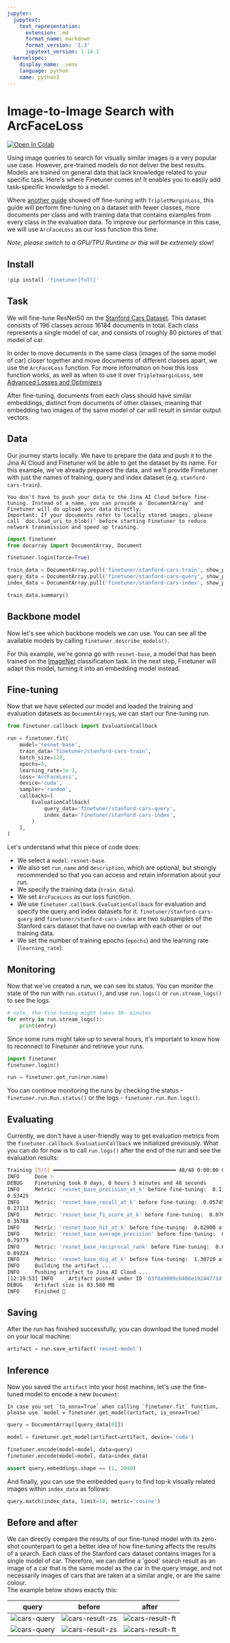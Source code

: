 ```yaml
---
jupyter:
  jupytext:
    text_representation:
      extension: .md
      format_name: markdown
      format_version: '1.3'
      jupytext_version: 1.14.1
  kernelspec:
    display_name: .venv
    language: python
    name: python3
---
```


<!-- #region id="p8jc8EyfruKw" -->
# Image-to-Image Search with ArcFaceLoss

<a href="https://colab.research.google.com/drive/1ZS9FmnR9FzO_JYGCPazFM7TcMNQl51xM?usp=sharing"><img alt="Open In Colab" src="https://colab.research.google.com/assets/colab-badge.svg"></a>

Using image queries to search for visually similar images is a very popular use case. However, pre-trained models do not deliver the best results. Models are trained on general data that lack knowledge related to your specific task. Here's where Finetuner comes in! It enables you to easily add task-specific knowledge to a model.

Where [another guide](https://finetuner.jina.ai/notebooks/image_to_image/) showed off fine-tuning with `TripletMarginLoss`, 
this guide will perform fine-tuning on a dataset with fewer classes, more documents per class and with training data that contains examples from every class in the evaluation data. To improve our performance in this case, we will use `ArcFaceLoss` as our loss function this time.

*Note, please switch to a GPU/TPU Runtime or this will be extremely slow!*

## Install
<!-- #endregion -->

```python id="VdKH0S0FrwS3"
!pip install 'finetuner[full]'
```

<!-- #region id="7EliQdGCsdL0" -->
## Task

We will fine-tune ResNet50 on the [Stanford Cars Dataset](http://ai.stanford.edu/~jkrause/cars/car_dataset.html).
This dataset consists of 196 classes across 16184 documents in total.
Each class represents a single model of car, and consists of roughly 80 pictures of that model of car.

In order to move documents in the same class (images of the same model of car) closer together and move documents of different classes apart, we use the `ArcFaceLoss` function. For more information on how this loss function works, as well as when to use it over `TripletmarginLoss`, see [Advanced Losses and Optimizers](https://finetuner.jina.ai/advanced-topics/advanced-losses-and-optimizers/)

After fine-tuning, documents from each class should have similar embeddings, distinct from documents of other classes, meaning that embedding two images of the same model of car will result in similar output vectors.
<!-- #endregion -->

<!-- #region id="M1sii3xdtD2y" -->
## Data

Our journey starts locally. We have to prepare the data and push it to the Jina AI Cloud and Finetuner will be able to get the dataset by its name. For this example,
we've already prepared the data, and we'll provide Finetuner with just the names of training, query and index dataset (e.g. `stanford-cars-train`).

```{important} 
You don't have to push your data to the Jina AI Cloud before fine-tuning. Instead of a name, you can provide a `DocumentArray` and Finetuner will do upload your data directly.
Important: If your documents refer to locally stored images, please call `doc.load_uri_to_blob()` before starting Finetuner to reduce network transmission and speed up training.
```
<!-- #endregion -->

```python id="L0NfPGbTkNsc"
import finetuner
from docarray import DocumentArray, Document

finetuner.login(force=True)
```

```python id="ONpXDwFBsqQS"
train_data = DocumentArray.pull('finetuner/stanford-cars-train', show_progress=True)
query_data = DocumentArray.pull('finetuner/stanford-cars-query', show_progress=True)
index_data = DocumentArray.pull('finetuner/stanford-cars-index', show_progress=True)

train_data.summary()
```

<!-- #region id="mUoY1jq0klwk" -->
## Backbone model
Now let's see which backbone models we can use. You can see all the available models by calling `finetuner.describe_models()`.


For this example, we're gonna go with `resnet-base`, a model that has been trained on the [ImageNet](https://www.image-net.org/) classification task. In the next step, Finetuner will adapt this model, turning it into an embedding model instead.
<!-- #endregion -->

<!-- #region id="xA7IIhIOk0h0" -->
## Fine-tuning

Now that we have selected our model and loaded the training and evaluation datasets as `DocumentArray`s, we can start our fine-tuning run.
<!-- #endregion -->

```python id="qGrHfz-2kVC7"
from finetuner.callback import EvaluationCallback

run = finetuner.fit(
    model='resnet-base',
    train_data='finetuner/stanford-cars-train',
    batch_size=128,
    epochs=5,
    learning_rate=1e-3,
    loss='ArcFaceLoss',
    device='cuda',
    sampler='random',
    callbacks=[
        EvaluationCallback(
            query_data='finetuner/stanford-cars-query',
            index_data='finetuner/stanford-cars-index',
        )
    ],
)
```

<!-- #region id="9gvoWipMlG5P" -->
Let's understand what this piece of code does:

* We select a `model`: `resnet-base`.
* We also set `run_name` and `description`, which are optional,
but strongly recommended so that you can access and retain information about your run.
* We specify the training data (`train_data`).
* We set `ArcFaceLoss` as our loss function.
* We use `finetuner.callback.EvaluationCallback` for evaluation and specify the query and index datasets for it. `finetuner/stanford-cars-query` and `finetuner/stanford-cars-index` are two subsamples of the Stanford cars dataset that have no overlap with each other or our training data.
* We set the number of training epochs (`epochs`) and the learning rate (`learning_rate`).
<!-- #endregion -->

<!-- #region id="7ftSOH_olcak" -->
## Monitoring

Now that we've created a run, we can see its status. You can monitor the state of the run with `run.status()`, and use `run.logs()` or `run.stream_logs()` to see the logs.
<!-- #endregion -->

```python id="2k3hTskflI7e"
# note, the fine-tuning might takes 30~ minutes
for entry in run.stream_logs():
    print(entry)
```

<!-- #region id="N8O-Ms_El-lV" -->
Since some runs might take up to several hours, it's important to know how to reconnect to Finetuner and retrieve your runs.

```python
import finetuner
finetuner.login()

run = finetuner.get_run(run.name)
```

You can continue monitoring the runs by checking the status - `finetuner.run.Run.status()` or the logs - `finetuner.run.Run.logs()`. 
<!-- #endregion -->

<!-- #region id="BMpQxydypeZ3" -->
## Evaluating
Currently, we don't have a user-friendly way to get evaluation metrics from the `finetuner.callback.EvaluationCallback` we initialized previously.
What you can do for now is to call `run.logs()` after the end of the run and see the evaluation results:

```bash
Training [5/5] ━━━━━━━━━━━━━━━━━━━━━━━━━━━━━━━━━━━━━━━━ 48/48 0:00:00 0:00:12 • loss: 13.986
INFO     Done ✨                                                                              __main__.py:195
DEBUG    Finetuning took 0 days, 0 hours 3 minutes and 48 seconds                             __main__.py:197
INFO     Metric: 'resnet_base_precision_at_k' before fine-tuning:  0.11575 after fine-tuning:    __main__.py:210
0.53425
INFO     Metric: 'resnet_base_recall_at_k' before fine-tuning:  0.05745 after fine-tuning:       __main__.py:210
0.27113
INFO     Metric: 'resnet_base_f1_score_at_k' before fine-tuning:  0.07631 after fine-tuning:     __main__.py:210
0.35788
INFO     Metric: 'resnet_base_hit_at_k' before fine-tuning:  0.82900 after fine-tuning: 0.94100  __main__.py:210
INFO     Metric: 'resnet_base_average_precision' before fine-tuning:  0.52305 after fine-tuning: __main__.py:210
0.79779
INFO     Metric: 'resnet_base_reciprocal_rank' before fine-tuning:  0.64909 after fine-tuning:   __main__.py:210
0.89224
INFO     Metric: 'resnet_base_dcg_at_k' before fine-tuning:  1.30710 after fine-tuning: 4.52143  __main__.py:210
INFO     Building the artifact ...                                                            __main__.py:215
INFO     Pushing artifact to Jina AI Cloud ...                                                __main__.py:241
[12:19:53] INFO     Artifact pushed under ID '63f8a9089c6406e19244771d'                                  __main__.py:243
DEBUG    Artifact size is 83.580 MB                                                           __main__.py:245
INFO     Finished 🚀                                                                          __main__.py:246
```
<!-- #endregion -->

<!-- #region id="0l4e4GrspilM" -->
## Saving

After the run has finished successfully, you can download the tuned model on your local machine:

<!-- #endregion -->

```python id="KzfxhqeCmCa8"
artifact = run.save_artifact('resnet-model')
```

<!-- #region id="gkNHTyBkprQ0" -->
## Inference

Now you saved the `artifact` into your host machine,
let's use the fine-tuned model to encode a new `Document`:

```{admonition} Inference with ONNX
In case you set `to_onnx=True` when calling `finetuner.fit` function,
please use `model = finetuner.get_model(artifact, is_onnx=True)`
```
<!-- #endregion -->

```python id="bOi5qcNLplaI"
query = DocumentArray([query_data[0]])

model = finetuner.get_model(artifact=artifact, device='cuda')

finetuner.encode(model=model, data=query)
finetuner.encode(model=model, data=index_data)

assert query.embeddings.shape == (1, 2048)
```

<!-- #region id="1cC46TQ9pw-H" -->
And finally, you can use the embedded `query` to find top-k visually related images within `index_data` as follows:
<!-- #endregion -->

```python id="aYMnyr6ac4ln"
query.match(index_data, limit=10, metric='cosine')
```

<!-- #region id="irvn0igWdLOf" -->
## Before and after
We can directly compare the results of our fine-tuned model with its zero-shot counterpart to get a better idea of how fine-tuning affects the results of a search. Each class of the Stanford cars dataset contains images for a single model of car. Therefore, we can define a 'good' search result as an image of a car that is the same model as the car in the query image, and not necessarily images of cars that are taken at a similar angle, or are the same colour.  
The example below shows exactly this:
<!-- #endregion -->

<!-- #region id="TwL33Jz1datD" -->
query                      |before             |  after
:-------------------------:|:-------------------------:|:-------------------------:
![cars-query](https://user-images.githubusercontent.com/58855099/221186269-a7ebbcd0-6865-45ea-b539-9756d87b3853.png) | ![cars-result-zs](https://user-images.githubusercontent.com/58855099/221186221-6d5bfb9b-2a44-4436-a1af-4c6763eb3b5b.png)  |  ![cars-result-ft](https://user-images.githubusercontent.com/58855099/221187091-adf30d01-9773-4fa6-8e32-b2f45916ff55.png)
![cars-query](https://user-images.githubusercontent.com/58855099/221221384-28734a84-b00a-4605-bfca-28579462ab95.png) | ![cars-result-zs](https://user-images.githubusercontent.com/58855099/221222634-09caec10-6c21-4fba-a098-d9421436d182.png)  |  ![cars-result-ft](https://user-images.githubusercontent.com/58855099/221221342-8a6b1263-f3dd-43d9-bc1f-aa1a7d0cc728.png)

<!-- #endregion -->
